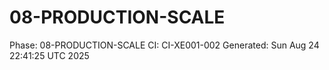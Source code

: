 # 08-PRODUCTION-SCALE
Phase: 08-PRODUCTION-SCALE
CI: CI-XE001-002
Generated: Sun Aug 24 22:41:25 UTC 2025
